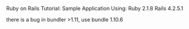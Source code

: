 Ruby on Rails Tutorial: Sample Application
Using:
Ruby 2.1.8
Rails 4.2.5.1

there is a bug in bundler >1.11, use bundle 1.10.6